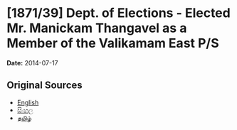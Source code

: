 # [1871/39] Dept. of Elections - Elected Mr. Manickam Thangavel as a Member of the Valikamam East P/S

**Date:** 2014-07-17

## Original Sources

- [English](https://documents.gov.lk/view/extra-gazettes/2014/7/1871-39_E.pdf)
- [සිංහල](https://documents.gov.lk/view/extra-gazettes/2014/7/1871-39_S.pdf)
- [தமிழ்](https://documents.gov.lk/view/extra-gazettes/2014/7/1871-39_T.pdf)
